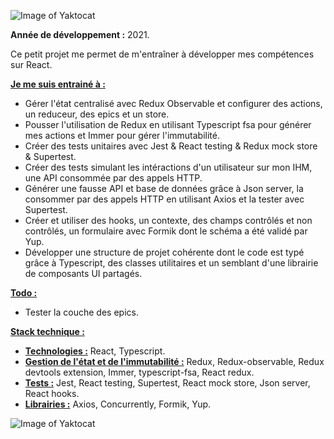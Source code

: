 ![Image of Yaktocat](https://imgur.com/eFOEUeD.png)

**Année de développement :** 2021.</br>

Ce petit projet me permet de m'entraîner à développer mes compétences sur React.

<ins>**Je me suis entrainé à :**</ins>
- Gérer l'état centralisé avec Redux Observable et configurer des actions, un reduceur, des epics et un store.
- Pousser l'utilisation de Redux en utilisant Typescript fsa pour générer mes actions et Immer pour gérer l'immutabilité.
- Créer des tests unitaires avec Jest & React testing & Redux mock store & Supertest.
- Créer des tests simulant les intéractions d'un utilisateur sur mon IHM, une API consommée par des appels HTTP.
- Générer une fausse API et base de données grâce à Json server, la consommer par des appels HTTP en utilisant Axios et la tester avec Supertest.
- Créer et utiliser des hooks, un contexte, des champs contrôlés et non contrôlés, un formulaire avec Formik dont le schéma a été validé par Yup.
- Développer une structure de projet cohérente dont le code est typé grâce à Typescript, des classes utilitaires et un semblant d'une librairie de composants UI partagés.


<ins>**Todo :**</ins>
- Tester la couche des epics.


<ins>**Stack technique :**</ins>
- <ins>**Technologies :**</ins> React, Typescript.
- <ins>**Gestion de l'état et de l'immutabilité :**</ins> Redux, Redux-observable, Redux devtools extension, Immer, typescript-fsa, React redux.
- <ins>**Tests :**</ins> Jest, React testing, Supertest, React mock store, Json server, React hooks.
- <ins>**Librairies :**</ins> Axios, Concurrently, Formik, Yup.


![Image of Yaktocat](https://imgur.com/87Gh56k.png)
